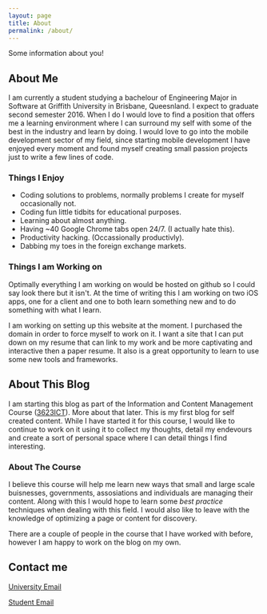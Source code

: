 ```yaml
---
layout: page
title: About
permalink: /about/
---
```


Some information about you!

## About Me

I am currently a student studying a bachelour of Engineering Major in Software at Griffith University in Brisbane, Queesnland. I expect to graduate second semester 2016. When I do I would love to find a position that offers me a learning environment where I can surround my self with some of the best in the industry and learn by doing. I would love to go into the mobile development sector of my field, since starting mobile development I have enjoyed every moment and found myself creating small passion projects just to write a few lines of code.

### Things I Enjoy

* Coding solutions to problems, normally problems I create for myself occasionally not.
* Coding fun little tidbits for educational purposes.
* Learning about almost anything.
* Having ~40 Google Chrome tabs open 24/7. (I actually hate this).
* Productivity hacking. (Occassionally productivly).
* Dabbing my toes in the foreign exchange markets.

### Things I am Working on

Optimally everything I am working on would be hosted on github so I could say look there but it isn't. At the time of writing this I am working on two iOS apps, one for a client and one to both learn something new and to do something with what I learn.

I am working on setting up this website at the moment. I purchased the domain in order to force myself to work on it. I want a site that I can put down on my resume that can link to my work and be more captivating and interactive then a paper resume. It also is a great opportunity to learn to use some new tools and frameworks.

## About This Blog

I am starting this blog as part of the Information and Content Management Course ([3623ICT](https://degrees.griffith.edu.au/Course/3623ICT)). More about that later. This is my first blog for self created content. While I have started it for this course, I would like to continue to work on it using it to collect my thoughts, detail my endevours and create a sort of personal space where I can detail things I find interesting.

### About The Course

I believe this course will help me learn new ways that small and large scale buisnesses, governments, assosiations and individuals are managing their content. Along with this I would hope to learn some _best practice_ techniques when dealing with this field. I would also like to leave with the knowledge of optimizing a page or content for discovery. 

There are a couple of people in the course that I have worked with before, however I am happy to work on the blog on my own.

## Contact me

[University Email](mailto:ethan.jackwitz@griffithuni.edu.au)

[Student Email](mailto:ethanjackwitz@gmail.com)
